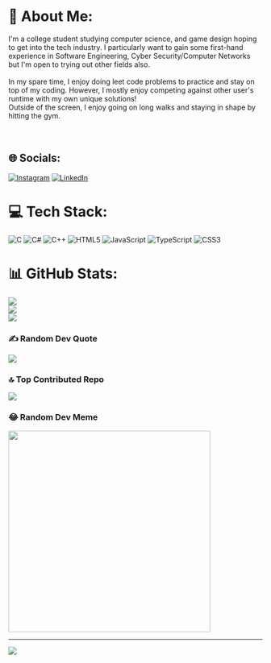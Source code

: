 # 💫 About Me:
I'm a college student studying computer science, and game design hoping to get into the tech industry. I particularly want to gain some first-hand experience in Software Engineering, Cyber Security/Computer Networks but I'm open to trying out other fields also.<br><br>In my spare time, I enjoy doing leet code problems to practice and stay on top of my coding. However, I mostly enjoy competing against other user's runtime with my own unique solutions! <br>Outside of the screen, I enjoy going on long walks and staying in shape by hitting the gym. <br><br><br>


## 🌐 Socials:
[![Instagram](https://img.shields.io/badge/Instagram-%23E4405F.svg?logo=Instagram&logoColor=white)](https://instagram.com/jeevii_i) [![LinkedIn](https://img.shields.io/badge/LinkedIn-%230077B5.svg?logo=linkedin&logoColor=white)](https://linkedin.com/in/jeevithan-mahenthran) 

# 💻 Tech Stack:
![C](https://img.shields.io/badge/c-%2300599C.svg?style=for-the-badge&logo=c&logoColor=white) ![C#](https://img.shields.io/badge/c%23-%23239120.svg?style=for-the-badge&logo=csharp&logoColor=white) ![C++](https://img.shields.io/badge/c++-%2300599C.svg?style=for-the-badge&logo=c%2B%2B&logoColor=white) ![HTML5](https://img.shields.io/badge/html5-%23E34F26.svg?style=for-the-badge&logo=html5&logoColor=white) ![JavaScript](https://img.shields.io/badge/javascript-%23323330.svg?style=for-the-badge&logo=javascript&logoColor=%23F7DF1E) ![TypeScript](https://img.shields.io/badge/typescript-%23007ACC.svg?style=for-the-badge&logo=typescript&logoColor=white) ![CSS3](https://img.shields.io/badge/css3-%231572B6.svg?style=for-the-badge&logo=css3&logoColor=white)
# 📊 GitHub Stats:
![](https://github-readme-stats.vercel.app/api?username=jeeevii&theme=dark&hide_border=false&include_all_commits=false&count_private=false)<br/>
![](https://github-readme-streak-stats.herokuapp.com/?user=jeeevii&theme=dark&hide_border=false)<br/>
![](https://github-readme-stats.vercel.app/api/top-langs/?username=jeeevii&theme=dark&hide_border=false&include_all_commits=false&count_private=false&layout=compact)

### ✍️ Random Dev Quote
![](https://quotes-github-readme.vercel.app/api?type=horizontal&theme=radical)

### 🔝 Top Contributed Repo
![](https://github-contributor-stats.vercel.app/api?username=jeeevii&limit=5&theme=dark&combine_all_yearly_contributions=true)

### 😂 Random Dev Meme
<img src='https://randommeme-five.vercel.app/' style="height: 400px;"/>

---
[![](https://visitcount.itsvg.in/api?id=jeeevii&icon=0&color=0)](https://visitcount.itsvg.in)

<!-- Proudly created with GPRM ( https://gprm.itsvg.in ) -->
